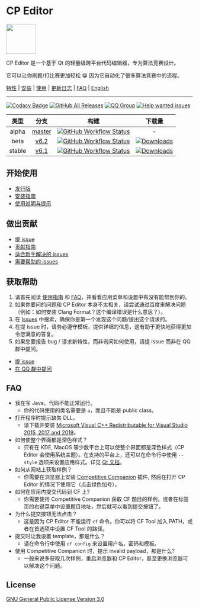 # CP Editor

<img src=../assets/icon.ico height="80" width="80">

CP Editor 是一个基于 Qt 的轻量级跨平台代码编辑器，专为算法竞赛设计。

它可以让你刷题/打比赛更加轻松 :grin: 因为它自动化了很多算法竞赛中的流程。

[特性](https://cpeditor.github.io/) | [安装](INSTALL_zh-CN.md) | [使用](MANUAL_zh-CN.md) | [更新日志](CHANGELOG.md) | [FAQ](#faq) | [English](../README.md)

---

[![Codacy Badge](https://api.codacy.com/project/badge/Grade/ce0f297f31f74485b0d340949d08d605)](https://www.codacy.com/gh/cpeditor/cpeditor)
[![GitHub All Releases](https://img.shields.io/github/downloads/cpeditor/cpeditor/total?label=downloads%40all)](https://github.com/cpeditor/cpeditor/releases)
[![QQ Group](https://img.shields.io/badge/join-QQ%20chat-success)](https://jq.qq.com/?_wv=1027&k=50eq8yF)
[![Help wanted issues](https://img.shields.io/github/issues/cpeditor/cpeditor/help%20wanted)](https://github.com/cpeditor/cpeditor/issues?q=is%3Aissue+is%3Aopen+label%3A%22help+wanted%22)

|  类型  |                            分支                            |                                                                                            构建                                                                                            |                                                                     下载量                                                                     |
| :----: | :--------------------------------------------------------: | :----------------------------------------------------------------------------------------------------------------------------------------------------------------------------------------: | :--------------------------------------------------------------------------------------------------------------------------------------------: |
| alpha  | [master](https://github.com/cpeditor/cpeditor/tree/master) | [![GitHub Workflow Status](https://img.shields.io/github/workflow/status/cpeditor/cpeditor/CI:%20Build%20Test/master)](https://github.com/cpeditor/cpeditor/actions?query=branch%3Amaster) |                                                                       -                                                                        |
|  beta  |   [v6.2](https://github.com/cpeditor/cpeditor/tree/v6.2)   |   [![GitHub Workflow Status](https://img.shields.io/github/workflow/status/cpeditor/cpeditor/CI:%20Build%20Test/v6.2)](https://github.com/cpeditor/cpeditor/actions?query=branch%3Av6.2)   | [![Downloads](https://img.shields.io/github/downloads/cpeditor/cpeditor/6.2.1/total)](https://github.com/cpeditor/cpeditor/releases/tag/6.2.1) |
| stable |   [v6.1](https://github.com/cpeditor/cpeditor/tree/v6.1)   |   [![GitHub Workflow Status](https://img.shields.io/github/workflow/status/cpeditor/cpeditor/CI:%20Build%20Test/v6.1)](https://github.com/cpeditor/cpeditor/actions?query=branch%3Av6.1)   | [![Downloads](https://img.shields.io/github/downloads/cpeditor/cpeditor/6.1.3/total)](https://github.com/cpeditor/cpeditor/releases/tag/6.1.3) |

## 开始使用

- [发行版](https://github.com/cpeditor/cpeditor/releases)
- [安装指南](INSTALL_zh-CN.md)
- [使用说明与提示](MANUAL_zh-CN.md)

## 做出贡献

- [提 issue](https://github.com/cpeditor/cpeditor/issues/new/choose)
- [贡献指南](CONTRIBUTING_zh-CN.md)
- [适合新手解决的 issues](https://github.com/cpeditor/cpeditor/issues?q=is%3Aissue+is%3Aopen+label%3A%22good+first+issue%22)
- [需要帮助的 issues](https://github.com/cpeditor/cpeditor/issues?q=is%3Aissue+is%3Aopen+label%3A%22help+wanted%22)

## 获取帮助

1. 请首先阅读 [使用指南](MANUAL_zh-CN.md) 和 [FAQ](#faq)，并看看应用菜单和设置中有没有能帮到你的。
2. 如果你要问的问题和 CP Editor 本身不太相关，请尝试通过百度来解决问题（例如：如何安装 Clang Format？这个编译错误是什么意思？）。
3. 在 [Issues](https://github.com/cpeditor/cpeditor/issues) 中搜索，确保你是第一个发现这个问题/提出这个请求的。
4. 在提 issue 时，请务必遵守模板，提供详细的信息，这有助于更快地获得更加令您满意的答复。
5. 如果您要报告 bug / 请求新特性，而非询问如何使用，请提 issue 而非在 QQ 群中提问。

- [提 issue](https://github.com/cpeditor/cpeditor/issues/new/choose)
- [在 QQ 群中提问](https://jq.qq.com/?_wv=1027&k=50eq8yF)

## FAQ

- 我在写 Java，代码不能正常运行。
   - 你的代码使用的类名需要是 `a`，而且不能是 public class。
- 打开程序时提示缺失 DLL。
   - 请下载并安装 [Microsoft Visual C++ Redistributable for Visual Studio 2015, 2017 and 2019](https://support.microsoft.com/en-us/help/2977003/the-latest-supported-visual-c-downloads)。
- 如何使整个界面都是深色样式？
   - 只有在 KDE, MacOS 等少数平台上可以使整个界面都是深色样式（CP Editor 会使用系统主题）。在支持的平台上，还可以在命令行中使用 `--style` 选项来设置应用样式。详见 [Qt 文档](https://doc.qt.io/qt-5/qstyle.html#details)。
- 如何从网站上获取样例？
   - 你需要在浏览器上安装 [Competitive Companion](https://github.com/jmerle/competitive-companion) 插件, 然后在打开 CP Editor 的情况下使用它（点击绿色加号）。
- 如何在应用内提交代码到 CF 上?
   - 你需要使用 Competitive Companion 获取 CF 题目的样例，或者在标签页的右键菜单中设置题目地址，然后就可以看到提交按钮了。
- 为什么提交按钮无法点击？
   - 这是因为 CP Editor 不能运行 `cf` 命令。你可以将 CF Tool 加入 PATH，或者在首选项中设置 CF Tool 的路径。
- 提交时让我设置 template，那是什么？
   - 请在命令行中使用 `cf config` 来设置用户名，密码和模板。
- 使用 Competitive Companion 时，提示 invalid payload，那是什么?
   - 一般来说多获取几次样例，重启浏览器和 CP Editor，甚至更换浏览器可以解决这个问题。

License
----

[GNU General Public License Version 3.0](https://github.com/cpeditor/cpeditor/blob/master/LICENSE)
